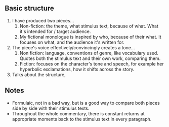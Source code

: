 ## Basic structure
1. I have produced two pieces...
	1. Non-fiction: the theme, what stimulus text, because of what. What it's intended for / target audience.
	2. My fictional monologue is inspired by who, because of their what. It focuses on what, and the audience it's written for.
2. The piece's voice effectively/convincingly creates a tone...
	1. Non fiction: language, conventions of genre, like vocabulary used. Quotes both the stimulus text and their own work, comparing them.
	2. Fiction: focuses on the character's tone and speech, for example her hyperbolic exclamations, how it shifts across the story.
3. Talks about the structure, 

## Notes
- Formulaic, not in a bad way, but is a good way to compare both pieces side by side with their stimulus texts.
- Throughout the whole commentary, there is constant returns at appropriate moments back to the stimulus text in every paragraph.